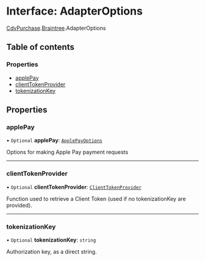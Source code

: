 # Interface: AdapterOptions

[CdvPurchase](../modules/CdvPurchase.md).[Braintree](../modules/CdvPurchase.Braintree.md).AdapterOptions

## Table of contents

### Properties

- [applePay](CdvPurchase.Braintree.AdapterOptions.md#applepay)
- [clientTokenProvider](CdvPurchase.Braintree.AdapterOptions.md#clienttokenprovider)
- [tokenizationKey](CdvPurchase.Braintree.AdapterOptions.md#tokenizationkey)

## Properties

### applePay

• `Optional` **applePay**: [`ApplePayOptions`](CdvPurchase.Braintree.IosBridge.ApplePayOptions.md)

Options for making Apple Pay payment requests

___

### clientTokenProvider

• `Optional` **clientTokenProvider**: [`ClientTokenProvider`](../modules/CdvPurchase.Braintree.md#clienttokenprovider)

Function used to retrieve a Client Token (used if no tokenizationKey are provided).

___

### tokenizationKey

• `Optional` **tokenizationKey**: `string`

Authorization key, as a direct string.
